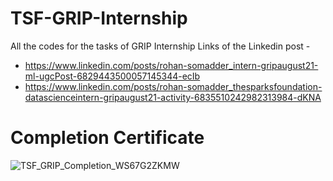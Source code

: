 # TSF-GRIP-Internship
All the codes for the tasks of GRIP Internship
Links of the Linkedin post -
* https://www.linkedin.com/posts/rohan-somadder_intern-gripaugust21-ml-ugcPost-6829443500057145344-ecIb
* https://www.linkedin.com/posts/rohan-somadder_thesparksfoundation-datascienceintern-gripaugust21-activity-6835510242982313984-dKNA


# Completion Certificate
![TSF_GRIP_Completion_WS67G2ZKMW](https://user-images.githubusercontent.com/87234603/133934764-4a76b662-8fbd-474a-9c98-94b66b2b984d.png)


